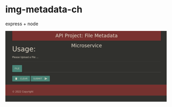 # img-metadata-ch
express + node

![screensh](https://raw.githubusercontent.com/gesifred/img-metadata-ch/main/File%20Metadata.png?raw=true)
